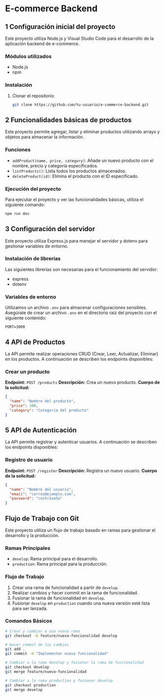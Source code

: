 # E-commerce Backend

## 1 Configuración inicial del proyecto

Este proyecto utiliza Node.js y Visual Studio Code para el desarrollo de la aplicación backend de e-commerce.

### Módulos utilizados

- Node.js
- npm

### Instalación

1. Clonar el repositorio:

   ```bash
   git clone https://github.com/tu-usuario/e-commerce-backend.git

   ```

## 2 Funcionalidades básicas de productos

Este proyecto permite agregar, listar y eliminar productos utilizando arrays y objetos para almacenar la información.

### Funciones

- `addProduct(name, price, category)`: Añade un nuevo producto con el nombre, precio y categoría especificados.
- `listProducts()`: Lista todos los productos almacenados.
- `deleteProduct(id)`: Elimina el producto con el ID especificado.

### Ejecución del proyecto

Para ejecutar el proyecto y ver las funcionalidades básicas, utiliza el siguiente comando:

```bash
npm run dev
```

## 3 Configuración del servidor

Este proyecto utiliza Express.js para manejar el servidor y dotenv para gestionar variables de entorno.

### Instalación de librerías

Las siguientes librerías son necesarias para el funcionamiento del servidor:

- express
- dotenv

### Variables de entorno

Utilizamos un archivo `.env` para almacenar configuraciones sensibles. Asegúrate de crear un archivo `.env` en el directorio raíz del proyecto con el siguiente contenido:

```env
PORT=3000
```

## 4 API de Productos

La API permite realizar operaciones CRUD (Crear, Leer, Actualizar, Eliminar) en los productos. A continuación se describen los endpoints disponibles:

### Crear un producto

**Endpoint:** `POST /products`
**Descripción:** Crea un nuevo producto.
**Cuerpo de la solicitud:**

```json
{
  "name": "Nombre del producto",
  "price": 100,
  "category": "Categoría del producto"
}
```

## 5 API de Autenticación

La API permite registrar y autenticar usuarios. A continuación se describen los endpoints disponibles:

### Registro de usuario

**Endpoint:** `POST /register`
**Descripción:** Registra un nuevo usuario.
**Cuerpo de la solicitud:**

```json
{
  "name": "Nombre del usuario",
  "email": "correo@ejemplo.com",
  "password": "contraseña"
}
```

## Flujo de Trabajo con Git

Este proyecto utiliza un flujo de trabajo basado en ramas para gestionar el desarrollo y la producción.

### Ramas Principales

- `develop`: Rama principal para el desarrollo.
- `production`: Rama principal para la producción.

### Flujo de Trabajo

1. Crear una rama de funcionalidad a partir de `develop`.
2. Realizar cambios y hacer commit en la rama de funcionalidad.
3. Fusionar la rama de funcionalidad en `develop`.
4. Fusionar `develop` en `production` cuando una nueva versión esté lista para ser lanzada.

### Comandos Básicos

```bash
# Crear y cambiar a una nueva rama
git checkout -b feature/nueva-funcionalidad develop

# Hacer commit de los cambios
git add .
git commit -m "Implementar nueva funcionalidad"

# Cambiar a la rama develop y fusionar la rama de funcionalidad
git checkout develop
git merge feature/nueva-funcionalidad

# Cambiar a la rama production y fusionar develop
git checkout production
git merge develop
```
